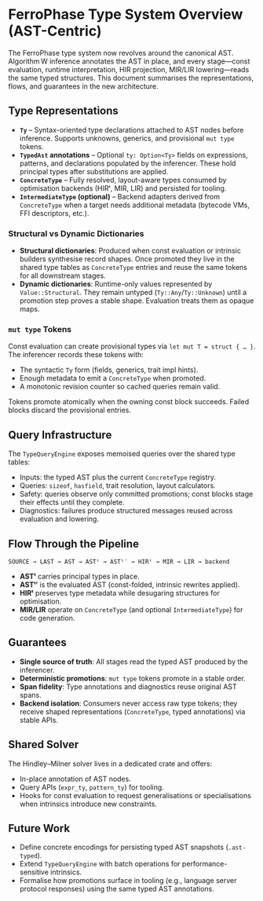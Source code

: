 # FerroPhase Type System Overview (AST-Centric)

The FerroPhase type system now revolves around the canonical AST. Algorithm W
inference annotates the AST in place, and every stage—const evaluation, runtime
interpretation, HIR projection, MIR/LIR lowering—reads the same typed
structures. This document summarises the representations, flows, and guarantees
in the new architecture.

## Type Representations

- **`Ty`** – Syntax-oriented type declarations attached to AST nodes before
  inference. Supports unknowns, generics, and provisional `mut type` tokens.
- **`TypedAst` annotations** – Optional `ty: Option<Ty>` fields on expressions,
  patterns, and declarations populated by the inferencer. These hold principal
  types after substitutions are applied.
- **`ConcreteType`** – Fully resolved, layout-aware types consumed by
  optimisation backends (HIRᵗ, MIR, LIR) and persisted for tooling.
- **`IntermediateType` (optional)** – Backend adapters derived from
  `ConcreteType` when a target needs additional metadata (bytecode VMs, FFI
  descriptors, etc.).

### Structural vs Dynamic Dictionaries

- **Structural dictionaries**: Produced when const evaluation or intrinsic
  builders synthesise record shapes. Once promoted they live in the shared type
  tables as `ConcreteType` entries and reuse the same tokens for all downstream
  stages.
- **Dynamic dictionaries**: Runtime-only values represented by
  `Value::Structural`. They remain untyped (`Ty::Any`/`Ty::Unknown`) until a
  promotion step proves a stable shape. Evaluation treats them as opaque maps.

### `mut type` Tokens

Const evaluation can create provisional types via `let mut T = struct { … }`. The
inferencer records these tokens with:

- The syntactic `Ty` form (fields, generics, trait impl hints).
- Enough metadata to emit a `ConcreteType` when promoted.
- A monotonic revision counter so cached queries remain valid.

Tokens promote atomically when the owning const block succeeds. Failed blocks
discard the provisional entries.

## Query Infrastructure

The `TypeQueryEngine` exposes memoised queries over the shared type tables:

- Inputs: the typed AST plus the current `ConcreteType` registry.
- Queries: `sizeof`, `hasfield`, trait resolution, layout calculators.
- Safety: queries observe only committed promotions; const blocks stage their
  effects until they complete.
- Diagnostics: failures produce structured messages reused across evaluation and
  lowering.

## Flow Through the Pipeline

```
SOURCE → LAST → AST → ASTᵗ → ASTᵗ′ → HIRᵗ → MIR → LIR → backend
```

- **ASTᵗ** carries principal types in place.
- **ASTᵗ′** is the evaluated AST (const-folded, intrinsic rewrites applied).
- **HIRᵗ** preserves type metadata while desugaring structures for optimisation.
- **MIR/LIR** operate on `ConcreteType` (and optional `IntermediateType`) for
  code generation.

## Guarantees

- **Single source of truth**: All stages read the typed AST produced by the
  inferencer.
- **Deterministic promotions**: `mut type` tokens promote in a stable order.
- **Span fidelity**: Type annotations and diagnostics reuse original AST spans.
- **Backend isolation**: Consumers never access raw type tokens; they receive
  shaped representations (`ConcreteType`, typed annotations) via stable APIs.

## Shared Solver

The Hindley–Milner solver lives in a dedicated crate and offers:

- In-place annotation of AST nodes.
- Query APIs (`expr_ty`, `pattern_ty`) for tooling.
- Hooks for const evaluation to request generalisations or specialisations when
  intrinsics introduce new constraints.

## Future Work

- Define concrete encodings for persisting typed AST snapshots (`.ast-typed`).
- Extend `TypeQueryEngine` with batch operations for performance-sensitive
  intrinsics.
- Formalise how promotions surface in tooling (e.g., language server protocol
  responses) using the same typed AST annotations.
